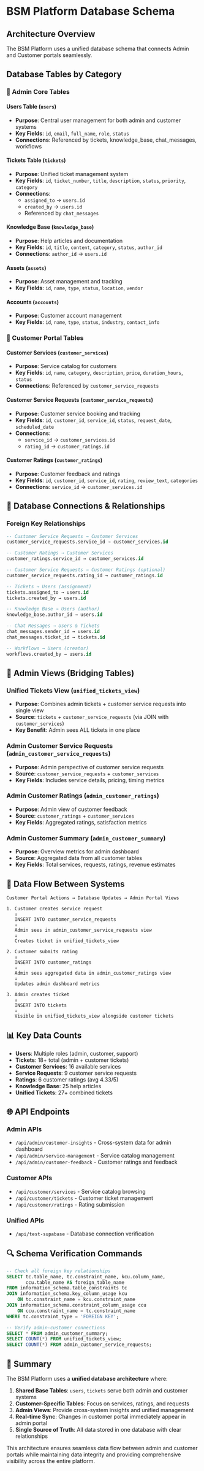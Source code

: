 # BSM Platform Database Schema

## Architecture Overview

The BSM Platform uses a unified database schema that connects Admin and Customer portals seamlessly.

## Database Tables by Category

### 🔧 Admin Core Tables

#### Users Table (`users`)
- **Purpose**: Central user management for both admin and customer systems
- **Key Fields**: `id`, `email`, `full_name`, `role`, `status`
- **Connections**: Referenced by tickets, knowledge_base, chat_messages, workflows

#### Tickets Table (`tickets`)
- **Purpose**: Unified ticket management system
- **Key Fields**: `id`, `ticket_number`, `title`, `description`, `status`, `priority`, `category`
- **Connections**: 
  - `assigned_to` → `users.id`
  - `created_by` → `users.id`
  - Referenced by `chat_messages`

#### Knowledge Base (`knowledge_base`)
- **Purpose**: Help articles and documentation
- **Key Fields**: `id`, `title`, `content`, `category`, `status`, `author_id`
- **Connections**: `author_id` → `users.id`

#### Assets (`assets`)
- **Purpose**: Asset management and tracking
- **Key Fields**: `id`, `name`, `type`, `status`, `location`, `vendor`

#### Accounts (`accounts`)
- **Purpose**: Customer account management
- **Key Fields**: `id`, `name`, `type`, `status`, `industry`, `contact_info`

### 🛒 Customer Portal Tables

#### Customer Services (`customer_services`)
- **Purpose**: Service catalog for customers
- **Key Fields**: `id`, `name`, `category`, `description`, `price`, `duration_hours`, `status`
- **Connections**: Referenced by `customer_service_requests`

#### Customer Service Requests (`customer_service_requests`)
- **Purpose**: Customer service booking and tracking
- **Key Fields**: `id`, `customer_id`, `service_id`, `status`, `request_date`, `scheduled_date`
- **Connections**: 
  - `service_id` → `customer_services.id`
  - `rating_id` → `customer_ratings.id`

#### Customer Ratings (`customer_ratings`)
- **Purpose**: Customer feedback and ratings
- **Key Fields**: `id`, `customer_id`, `service_id`, `rating`, `review_text`, `categories`
- **Connections**: `service_id` → `customer_services.id`

## 🔗 Database Connections & Relationships

### Foreign Key Relationships

```sql
-- Customer Service Requests → Customer Services
customer_service_requests.service_id → customer_services.id

-- Customer Ratings → Customer Services  
customer_ratings.service_id → customer_services.id

-- Customer Service Requests → Customer Ratings (optional)
customer_service_requests.rating_id → customer_ratings.id

-- Tickets → Users (assignment)
tickets.assigned_to → users.id
tickets.created_by → users.id

-- Knowledge Base → Users (author)
knowledge_base.author_id → users.id

-- Chat Messages → Users & Tickets
chat_messages.sender_id → users.id
chat_messages.ticket_id → tickets.id

-- Workflows → Users (creator)
workflows.created_by → users.id
```

## 🎯 Admin Views (Bridging Tables)

### Unified Tickets View (`unified_tickets_view`)
- **Purpose**: Combines admin tickets + customer service requests into single view
- **Source**: `tickets` + `customer_service_requests` (via JOIN with `customer_services`)
- **Key Benefit**: Admin sees ALL tickets in one place

### Admin Customer Service Requests (`admin_customer_service_requests`)
- **Purpose**: Admin perspective of customer service requests
- **Source**: `customer_service_requests` + `customer_services`
- **Key Fields**: Includes service details, pricing, timing metrics

### Admin Customer Ratings (`admin_customer_ratings`)
- **Purpose**: Admin view of customer feedback
- **Source**: `customer_ratings` + `customer_services`
- **Key Fields**: Aggregated ratings, satisfaction metrics

### Admin Customer Summary (`admin_customer_summary`)
- **Purpose**: Overview metrics for admin dashboard
- **Source**: Aggregated data from all customer tables
- **Key Fields**: Total services, requests, ratings, revenue estimates

## 🔄 Data Flow Between Systems

```
Customer Portal Actions → Database Updates → Admin Portal Views

1. Customer creates service request
   ↓
   INSERT INTO customer_service_requests
   ↓  
   Admin sees in admin_customer_service_requests view
   ↓
   Creates ticket in unified_tickets_view

2. Customer submits rating
   ↓
   INSERT INTO customer_ratings
   ↓
   Admin sees aggregated data in admin_customer_ratings view
   ↓
   Updates admin dashboard metrics

3. Admin creates ticket
   ↓
   INSERT INTO tickets
   ↓
   Visible in unified_tickets_view alongside customer tickets
```

## 📊 Key Data Counts

- **Users**: Multiple roles (admin, customer, support)
- **Tickets**: 18+ total (admin + customer tickets)
- **Customer Services**: 16 available services
- **Service Requests**: 9 customer service requests
- **Ratings**: 6 customer ratings (avg 4.33/5)
- **Knowledge Base**: 25 help articles
- **Unified Tickets**: 27+ combined tickets

## 🌐 API Endpoints

### Admin APIs
- `/api/admin/customer-insights` - Cross-system data for admin dashboard
- `/api/admin/service-management` - Service catalog management
- `/api/admin/customer-feedback` - Customer ratings and feedback

### Customer APIs  
- `/api/customer/services` - Service catalog browsing
- `/api/customer/tickets` - Customer ticket management
- `/api/customer/ratings` - Rating submission

### Unified APIs
- `/api/test-supabase` - Database connection verification

## 🔍 Schema Verification Commands

```sql
-- Check all foreign key relationships
SELECT tc.table_name, tc.constraint_name, kcu.column_name, 
       ccu.table_name AS foreign_table_name
FROM information_schema.table_constraints tc
JOIN information_schema.key_column_usage kcu 
    ON tc.constraint_name = kcu.constraint_name
JOIN information_schema.constraint_column_usage ccu 
    ON ccu.constraint_name = tc.constraint_name
WHERE tc.constraint_type = 'FOREIGN KEY';

-- Verify admin-customer connections
SELECT * FROM admin_customer_summary;
SELECT COUNT(*) FROM unified_tickets_view;
SELECT COUNT(*) FROM admin_customer_service_requests;
```

## 📝 Summary

The BSM Platform uses a **unified database architecture** where:

1. **Shared Base Tables**: `users`, `tickets` serve both admin and customer systems
2. **Customer-Specific Tables**: Focus on services, ratings, and requests
3. **Admin Views**: Provide cross-system insights and unified management
4. **Real-time Sync**: Changes in customer portal immediately appear in admin portal
5. **Single Source of Truth**: All data stored in one database with clear relationships

This architecture ensures seamless data flow between admin and customer portals while maintaining data integrity and providing comprehensive visibility across the entire platform.

